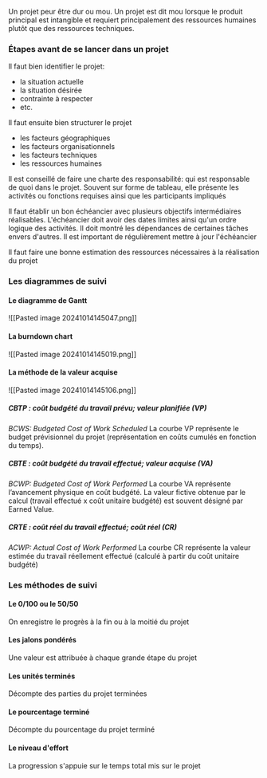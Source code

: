 Un projet peur être dur ou mou. Un projet est dit mou lorsque le produit principal est intangible et requiert principalement des ressources humaines plutôt que des ressources techniques.

### Étapes avant de se lancer dans un projet
Il faut bien identifier le projet:
- la situation actuelle
- la situation désirée
- contrainte à respecter
- etc.

Il faut ensuite bien structurer le projet
- les facteurs géographiques
- les facteurs organisationnels
- les facteurs techniques
- les ressources humaines

Il est conseillé de faire une charte des responsabilité: qui est responsable de quoi dans le projet. Souvent sur forme de tableau, elle présente les activités ou fonctions requises ainsi que les participants impliqués

Il faut établir un bon échéancier avec plusieurs objectifs intermédiaires réalisables. L'échéancier doit avoir des dates limites ainsi qu'un ordre logique des activités. Il doit montré les dépendances de certaines tâches envers d'autres. Il est important de régulièrement mettre à jour l'échéancier

Il faut faire une bonne estimation des ressources nécessaires à la réalisation du projet

### Les diagrammes de suivi
#### Le diagramme de Gantt
![[Pasted image 20241014145047.png]]
#### La burndown chart
![[Pasted image 20241014145019.png]]
#### La méthode de la valeur acquise
![[Pasted image 20241014145106.png]]
##### CBTP : coût budgété du travail prévu; valeur planifiée (VP)
*BCWS: Budgeted Cost of Work Scheduled* 
La courbe VP représente le budget prévisionnel du projet (représentation en coûts cumulés en fonction du temps). 

##### CBTE : coût budgété du travail effectué; valeur acquise (VA) 
*BCWP: Budgeted Cost of Work Performed* 
La courbe VA représente l’avancement physique en coût budgété. La valeur fictive obtenue par le calcul (travail effectué x coût unitaire budgété) est souvent désigné par Earned Value.

##### CRTE : coût réel du travail effectué; coût réel (CR) 
*ACWP: Actual Cost of Work Performed* 
La courbe CR représente la valeur estimée du travail réellement effectué (calculé à partir du coût unitaire budgété)

### Les méthodes de suivi
#### Le 0/100 ou le 50/50
On enregistre le progrès à la fin ou à la moitié du projet
#### Les jalons pondérés
Une valeur est attribuée à chaque grande étape du projet
#### Les unités terminés
Décompte des parties du projet terminées
#### Le pourcentage terminé
Décompte du pourcentage du projet terminé
#### Le niveau d'effort
La progression s'appuie sur le temps total mis sur le projet

